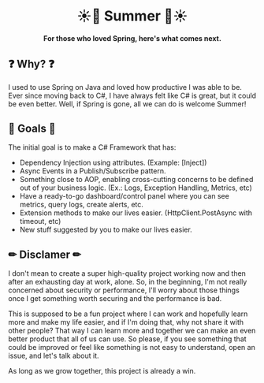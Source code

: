 <h1 align="center">
    ☀🌊 Summer 🌊☀
</h1>

<h4 align="center">
   For those who loved Spring, here's what comes next.
</h4>


## ❓ Why? ❓
I used to use Spring on Java and loved how productive I was able to be. Ever since moving back to C#, I have always felt like C# is great, but it could be even better.
Well, if Spring is gone, all we can do is welcome Summer!

## 🚀 Goals 🚀
The initial goal is to make a C# Framework that has:

- Dependency Injection using attributes. (Example: [Inject])
- Async Events in a Publish/Subscribe pattern.
- Something close to AOP, enabling cross-cutting concerns to be defined out of your business logic. (Ex.: Logs, Exception Handling, Metrics, etc)
- Have a ready-to-go dashboard/control panel where you can see metrics, query logs, create alerts, etc.
- Extension methods to make our lives easier. (HttpClient.PostAsync with timeout, etc)
- New stuff suggested by you to make our lives easier.

## ✏ Disclamer ✏
I don't mean to create a super high-quality project working now and then after an exhausting day at work, alone. So, in the beginning, I'm not really concerned about security or performance, I'll worry about those things once I get something worth securing and the performance is bad.


This is supposed to be a fun project where I can work and hopefully learn more and make my life easier, and if I'm doing that, why not share it with other people? That way I can learn more and together we can make an even better product that all of us can use. 
So please, if you see something that could be improved or feel like something is not easy to understand, open an issue, and let's talk about it. 

As long as we grow together, this project is already a win.
